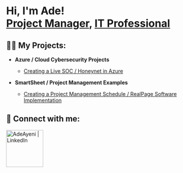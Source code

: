 <h1>Hi, I'm Ade! <br/><a href="https://github.com/soulstatus">Project Manager</a>, <a href="https://www.linkedin.com/in/adeayeni/">IT Professional</a>
<h2>👨‍💻 My Projects:</h2>

- <b>Azure / Cloud Cybersecurity Projects</b>
  - [Creating a Live SOC / Honeynet in Azure](https://github.com/AdeNTheLyphe/AzureHoneyNet)

- <b>SmartSheet / Project Management Examples</b>
  - [Creating a Project Management Schedule / RealPage Software Implementation](https://github.com/AdeNTheLyphe/AzureHoneyNet)
<h2> 🤳 Connect with me:</h2>

[<img align="left" alt="AdeAyeni | LinkedIn" width="100px" src="https://assets.dryicons.com/uploads/icon/svg/6904/929fe990-8f44-43be-9c3a-5d2f84e2f56e.svg" />][linkedin]

[linkedin]: https://linkedin.com/in/adeayeni

<!--
**AdeNTheLyphe/AdeAyeni** is a ✨ _special_ ✨ repository because its `README.md` (this file) appears on your GitHub profile.

Here are some ideas to get you started:

- 🔭 I’m currently working on ...
- 🌱 I’m currently learning ...
- 👯 I’m looking to collaborate on ...
- 🤔 I’m looking for help with ...
- 💬 Ask me about ...
- 📫 How to reach me: ...
- 😄 Pronouns: ...
- ⚡ Fun fact: ...
-->
